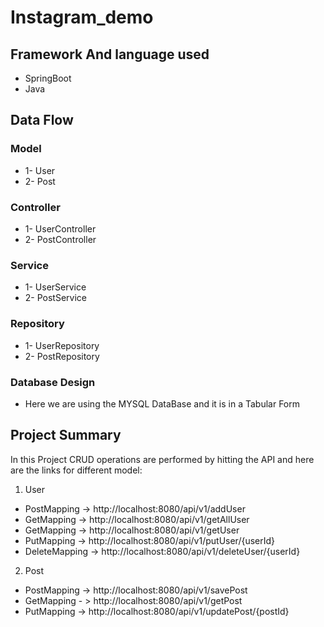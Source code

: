 # Instagram_demo

## Framework And language used
- SpringBoot
- Java
## Data Flow
### Model
- 1- User 
- 2- Post

### Controller
- 1- UserController
- 2- PostController

### Service
- 1- UserService
- 2- PostService

### Repository
- 1- UserRepository
- 2- PostRepository

### Database Design
- Here we are using the MYSQL DataBase and it is in a Tabular Form

## Project Summary
In this Project CRUD operations are performed by hitting the API and here are the links for different model:

1) User
- PostMapping -> http://localhost:8080/api/v1/addUser
- GetMapping -> http://localhost:8080/api/v1/getAllUser
- GetMapping -> http://localhost:8080/api/v1/getUser
- PutMapping -> http://localhost:8080/api/v1/putUser/{userId}
- DeleteMapping -> http://localhost:8080/api/v1/deleteUser/{userId}

2) Post
- PostMapping -> http://localhost:8080/api/v1/savePost
- GetMapping - > http://localhost:8080/api/v1/getPost
- PutMapping -> http://localhost:8080/api/v1/updatePost/{postId}
